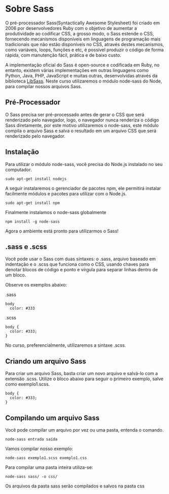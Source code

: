 # Sobre Sass

O pré-processador Sass(Syntactically Awesome Stylesheet) foi criado em 2006 por desenvolvedores Ruby com o objetivo de aumentar a produtividade ao codificar CSS, a grosso modo, o Sass estende o CSS, fornecendo mecanismos disponíveis em linguagens de programação mais tradicionais que não estão disponíveis no CSS, através destes mecanismos, como variáveis, loops, funções e etc, é possível produzir o código de forma rápida, com manutenção fácil, prática e de baixo custo.

A implementação oficial do Sass é open-source e codificada em Ruby, no entanto, existem várias implementações em outras linguagens como Python, Java, PHP, JavaScript e muitas outras, desenvolvidas através da biblioteca <a href="http://sass-lang.com/libsass" target="_blank">LibSass</a>. Neste curso utilizaremos o módulo node-sass do Node, para compilar nossos arquivos Sass.


## Pré-Processador

O Sass precisa ser pré-processado antes de gerar o CSS que será renderizado pelo navegador, logo, o navegador nunca renderiza o código Sass diretamente, por este motivo utilizaremos o node-sass, este módulo compila o arquivo Sass e salva o resultado em um arquivo CSS que será renderizado pelo navegador.


## Instalação

Para utilizar o módulo node-sass, você precisa do Node.js instalado no seu computador.

```
sudo apt-get install nodejs
```

A seguir instalaremos o gerenciador de pacotes npm, ele permitirá instalar facilmente módulos e pacotes para utilizar com o Node.js.

```
sudo apt-get install npm
```

Finalmente instalamos o node-sass globalmente

```
npm install -g node-sass
```

Agora o ambiente está pronto para utilizarmos o Sass!


## .sass e .scss

Você pode usar o Sass com duas sintaxes: o .sass, arquivo baseado em indentação e o .scss que funciona como o CSS, usando chaves para denotar blocos de código e ponto e vírgula para separar linhas dentro de um bloco.

Observe os exemplos abaixo:

.sass
```
body
  color: #333
```

.scss
```
body {
  color: #333;
}
```

No curso, preferencialmente, utilizaremos a sintaxe .scss.


## Criando um arquivo Sass

Para criar um arquivo Sass, basta criar um novo arquivo e salvá-lo com a extensão .scss. Utilize o bloco abaixo para seguir o primeiro exemplo, salve como exemplo1.scss.

```
body {
  color: #333;
}
```


## Compilando um arquivo Sass

Você pode compilar um arquivo por vez ou uma pasta, entenda o comando.

```
node-sass entrada saída
```
 
Vamos compilar nosso exemplo:

```
node-sass exemplo1.scss exemplo1.css
```

Para compilar uma pasta inteira utiliza-se:

```
node-sass sass/ -o css/
```

Os arquivos da pasta sass serão compilados e salvos na pasta css
